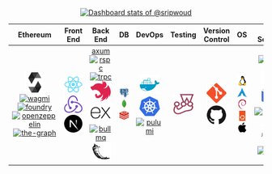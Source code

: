 <p align="center">
<a href="https://next.ossinsight.io/widgets/official/compose-user-dashboard-stats?user_id=38692952" target="_blank" style="display: block" align="center">
  <picture>
    <source media="(prefers-color-scheme: dark)" srcset="https://next.ossinsight.io/widgets/official/compose-user-dashboard-stats/thumbnail.png?user_id=38692952&image_size=auto&color_scheme=dark" width="771" height="auto">
    <img alt="Dashboard stats of @sripwoud" src="https://next.ossinsight.io/widgets/official/compose-user-dashboard-stats/thumbnail.png?user_id=38692952&image_size=auto&color_scheme=light" width="771" height="auto">
  </picture>
</a>
</p>

|                                                                                                                                                                                                                                                                                                                                                                                                                        Ethereum                                                                                                                                                                                                                                                                                                                                                                                                                        |                                                                                                                                                                                                                                                                                                               **Front End**                                                                                                                                                                                                                                                                                                                |                                                                                                                                                                                                                                                                                                                                                                                                                                                                                                                                                                                                                                                             Back End                                                                                                                                                                                                                                                                                                                                                                                                                                                                                                                                                                                                                                                             |                                                                                                                                                                                                                                                                                                                                    DB                                                                                                                                                                                                                                                                                                                                    |                                                                                                                                                                                                                                                                                              DevOps                                                                                                                                                                                                                                                                                              |                                                                                                               Testing                                                                                                                |                                                                                                                                                                 Version Control                                                                                                                                                                 |                                                                                                                                                                                                                                                                                                                                                                                                                                                                         OS                                                                                                                                                                                                                                                                                                                                                                                                                                                                          |                                                                                                                                                                                                                                                                                                                                                                                                                                                                                                                                                                                               Data Science                                                                                                                                                                                                                                                                                                                                                                                                                                                                                                                                                                                               |
| :----------------------------------------------------------------------------------------------------------------------------------------------------------------------------------------------------------------------------------------------------------------------------------------------------------------------------------------------------------------------------------------------------------------------------------------------------------------------------------------------------------------------------------------------------------------------------------------------------------------------------------------------------------------------------------------------------------------------------------------------------------------------------------------------------------------------------------------------------: | :----------------------------------------------------------------------------------------------------------------------------------------------------------------------------------------------------------------------------------------------------------------------------------------------------------------------------------------------------------------------------------------------------------------------------------------------------------------------------------------------------------------------------------------------------------------------------------------------------------------------------------------: | :------------------------------------------------------------------------------------------------------------------------------------------------------------------------------------------------------------------------------------------------------------------------------------------------------------------------------------------------------------------------------------------------------------------------------------------------------------------------------------------------------------------------------------------------------------------------------------------------------------------------------------------------------------------------------------------------------------------------------------------------------------------------------------------------------------------------------------------------------------------------------------------------------------------------------------------------------------------------------------------------------------------------------------------------------------------------------------------------------------------------------------------------------------------------------------------------------------------------------------------------------------------------------------------------------------------------------: | :----------------------------------------------------------------------------------------------------------------------------------------------------------------------------------------------------------------------------------------------------------------------------------------------------------------------------------------------------------------------------------------------------------------------------------------------------------------------------------------------------------------------------------------------------------------------------------------------------------------------------------------------------------------------: | :----------------------------------------------------------------------------------------------------------------------------------------------------------------------------------------------------------------------------------------------------------------------------------------------------------------------------------------------------------------------------------------------------------------------------------------------------------------------------------------------------------------------------------------------------------------------------------------------: | :----------------------------------------------------------------------------------------------------------------------------------------------------------------------------------------------------------------------------------: | :---------------------------------------------------------------------------------------------------------------------------------------------------------------------------------------------------------------------------------------------------------------------------------------------------------------------------------------------: | :-------------------------------------------------------------------------------------------------------------------------------------------------------------------------------------------------------------------------------------------------------------------------------------------------------------------------------------------------------------------------------------------------------------------------------------------------------------------------------------------------------------------------------------------------------------------------------------------------------------------------------------------------------------------------------------------------------------------------------------------------------------------------------------------------------------------------------------------------------------------------------------------------------------------------------------------------: | :------------------------------------------------------------------------------------------------------------------------------------------------------------------------------------------------------------------------------------------------------------------------------------------------------------------------------------------------------------------------------------------------------------------------------------------------------------------------------------------------------------------------------------------------------------------------------------------------------------------------------------------------------------------------------------------------------------------------------------------------------------------------------------------------------------------------------------------------------------------------------------------------------------------------------------------------------------------------------------------------------------------------------------------------------------------------------------------------------------------------------------------------------------------------------------------------------: |
| <a href="https://docs.soliditylang.org/en/v0.8.15/"><img title="Solidity" width="40" src="https://raw.githubusercontent.com/devicons/devicon/1119b9f84c0290e0f0b38982099a2bd027a48bf1/icons/solidity/solidity-original.svg" alt="solidity"></a><a href="https://wagmi.sh"><img alt="wagmi" title="Wagmi" src="https://raw.githubusercontent.com/wagmi-dev/.github/main/content/logo-light.svg"></a><a href="https://book.getfoundry.sh/"><img width="50" alt="foundry" title="Foundry" src="https://getfoundry.sh/logo.png"></a><a href="https://www.openzeppelin.com/"><img alt="openzeppelin" title="OpenZeppelin" width="50" src="https://avatars.githubusercontent.com/u/20820676?s=200&v=4"></a><a href="https://thegraph.com/"><img width="50" alt="the-graph" title="The Graph" src="https://storage.googleapis.com/graph-web/favicon.png"></a> | <a href="https://reactjs.org/"><img width="40" alt="react" title="React" src="https://raw.githubusercontent.com/devicons/devicon/1119b9f84c0290e0f0b38982099a2bd027a48bf1/icons/react/react-original.svg"></a><a href="https://redux.js.org/"><img width="40" alt="redux" title="Redux" src="https://raw.githubusercontent.com/devicons/devicon/1119b9f84c0290e0f0b38982099a2bd027a48bf1/icons/redux/redux-original.svg"></a><a href="https://nextjs.org/"><img width="40" alt="next" title="Next" src="https://raw.githubusercontent.com/devicons/devicon/1119b9f84c0290e0f0b38982099a2bd027a48bf1/icons/nextjs/nextjs-original.svg"></a> | <a href="https://github.com/tokio-rs/axum">axum</a><br><a href="https://www.rspc.dev/"><img width="40" alt="rspc" title="rspc" src="https://www.rspc.dev/logo.png" /></a><br><a href="https://trpc.io/"><img width="40" alt="trpc" title="trpc" src="https://trpc.io/img/logo.svg" /></a><br><a href="https://nestjs.com/"><img width="40" alt="nestjs" src="https://github.com/devicons/devicon/raw/master/icons/nestjs/nestjs-original.svg"></a><a href="https://expressjs.com/"><img width="40" alt="express" title="Express" src="https://raw.githubusercontent.com/devicons/devicon/1119b9f84c0290e0f0b38982099a2bd027a48bf1/icons/express/express-original.svg"></a><a href="https://docs.bullmq.io/"><img alt="bullmq" title="BullMQ" src="https://www.gitbook.com/cdn-cgi/image/width=40,dpr=2,height=40,fit=contain,format=auto/https%3A%2F%2F876297641-files.gitbook.io%2F~%2Ffiles%2Fv0%2Fb%2Fgitbook-x-prod.appspot.com%2Fo%2Fspaces%252F-LUuDmt_xXMfG66Rn1GA%252Ficon%252FHOq80FSJicAlE4bVptC9%252Fbull.png%3Falt%3Dmedia%26token%3D10a2ba71-db1f-4d5c-8787-3dbedc8dd3ce"></a><a href="https://flask.palletsprojects.com/en/2.1.x/"><img width="40" alt="flask" title="Flask" src="https://raw.githubusercontent.com/devicons/devicon/1119b9f84c0290e0f0b38982099a2bd027a48bf1/icons/flask/flask-original.svg"></a> | <a href="https://www.postgresql.org/"><img width="40" alt="postgresql" title="PostGreSQL" src="https://raw.githubusercontent.com/devicons/devicon/1119b9f84c0290e0f0b38982099a2bd027a48bf1/icons/postgresql/postgresql-plain.svg"></a><a href="https://www.mongodb.com/"><img width="40" alt="mongodb" title="MongoDB" src="https://raw.githubusercontent.com/devicons/devicon/1119b9f84c0290e0f0b38982099a2bd027a48bf1/icons/mongodb/mongodb-original.svg"></a><a href="https://redis.io/"><img width="40" alt="redis" title="Redis" src="https://raw.githubusercontent.com/devicons/devicon/1119b9f84c0290e0f0b38982099a2bd027a48bf1/icons/redis/redis-plain.svg"></a> | <a href="https://www.docker.com/"><img width="40" alt="docker" title="Docker" src="https://raw.githubusercontent.com/devicons/devicon/1119b9f84c0290e0f0b38982099a2bd027a48bf1/icons/docker/docker-plain.svg"></a><a href="https://kubernetes.io/"><img width="40" alt="kubernetes" title="Kubernetes" src="https://raw.githubusercontent.com/devicons/devicon/1119b9f84c0290e0f0b38982099a2bd027a48bf1/icons/kubernetes/kubernetes-plain.svg"></a><a href="https://www.pulumi.com/"><img width="80" alt="pulumi" title="Pulumi" src="https://www.pulumi.com/images/logo/logo-on-white.svg"></a> | <a href="https://jestjs.io/"><img width="40" alt="jest" title="Jest" src="https://raw.githubusercontent.com/devicons/devicon/1119b9f84c0290e0f0b38982099a2bd027a48bf1/icons/jest/jest-plain.svg"></a><a href="https://mochajs.org/"> | <img width="40" alt="git" title="Git" src="https://raw.githubusercontent.com/devicons/devicon/1119b9f84c0290e0f0b38982099a2bd027a48bf1/icons/git/git-plain.svg"><img width="40" alt="github" title="GitHub" src="https://raw.githubusercontent.com/devicons/devicon/1119b9f84c0290e0f0b38982099a2bd027a48bf1/icons/github/github-original.svg"> | <a href="https://www.linux.org"><img width="40" alt="linux" title="Linux" src="https://raw.githubusercontent.com/devicons/devicon/1119b9f84c0290e0f0b38982099a2bd027a48bf1/icons/linux/linux-original.svg"></a><a href="https://archlinux.org"/><img width="40" alt="arch" src="https://raw.githubusercontent.com/devicons/devicon/master/icons/archlinux/archlinux-original.svg"></a><a href="https://www.debian.org/"><img width="40" alt="debian" title="Debian" src="https://raw.githubusercontent.com/devicons/devicon/1119b9f84c0290e0f0b38982099a2bd027a48bf1/icons/debian/debian-plain.svg"></a><a href="https://ubuntu.com/"><img alt="ubuntu" title="Ubuntu" src="https://raw.githubusercontent.com/devicons/devicon/master/icons/ubuntu/ubuntu-original.svg"></a><img width="40" alt="mac" title="Mac" src="https://raw.githubusercontent.com/devicons/devicon/1119b9f84c0290e0f0b38982099a2bd027a48bf1/icons/apple/apple-original.svg"> | <a href="https://scipy.org/"><img alt="scipy" width="40" title="SciPy" src="https://docs.scipy.org/doc/scipy/_static/logo.svg" ></a><a href="https://pandas.pydata.org/"><img alt="pandas" width="40" title="Pandas" src="https://raw.githubusercontent.com/devicons/devicon/1119b9f84c0290e0f0b38982099a2bd027a48bf1/icons/pandas/pandas-original.svg"></a><a href="https://numpy.org/"><img alt="numpy" width="40" title="NumPy" src="https://raw.githubusercontent.com/devicons/devicon/1119b9f84c0290e0f0b38982099a2bd027a48bf1/icons/numpy/numpy-original.svg"></a><a href="https://scikit-learn.org/stable/"><img alt="scikitlearn" width="70" title="Scikit-learn" src="https://upload.wikimedia.org/wikipedia/commons/thumb/0/05/Scikit_learn_logo_small.svg/260px-Scikit_learn_logo_small.svg.png"></a><a href="https://jupyter.org/"><img alt="jupyter" width="40" title="Jupyter Notebook" src="https://raw.githubusercontent.com/devicons/devicon/1119b9f84c0290e0f0b38982099a2bd027a48bf1/icons/jupyter/jupyter-original-wordmark.svg" ></a><a href="https://www.knime.com/"><img alt="knime" width="40" title="Knime" src="https://avatars.githubusercontent.com/u/5486329?s=200&v=4"></a> |
